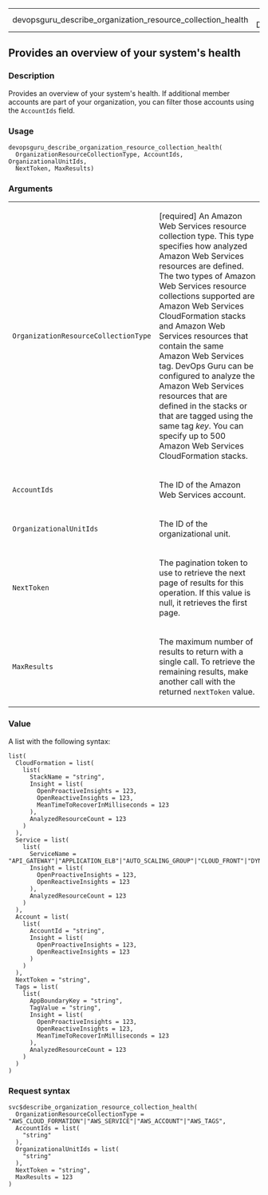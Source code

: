 <table style="width: 100%;">
<tbody>
<tr class="odd">
<td>devopsguru_describe_organization_resource_collection_health</td>
<td style="text-align: right;">R Documentation</td>
</tr>
</tbody>
</table>

## Provides an overview of your system's health

### Description

Provides an overview of your system's health. If additional member
accounts are part of your organization, you can filter those accounts
using the `AccountIds` field.

### Usage

    devopsguru_describe_organization_resource_collection_health(
      OrganizationResourceCollectionType, AccountIds, OrganizationalUnitIds,
      NextToken, MaxResults)

### Arguments

<table>
<colgroup>
<col style="width: 35%" />
<col style="width: 65%" />
</colgroup>
<tbody>
<tr class="odd">
<td><code
id="devopsguru_describe_organization_resource_collection_health_:_OrganizationResourceCollectionType">OrganizationResourceCollectionType</code></td>
<td><p>[required] An Amazon Web Services resource collection type. This
type specifies how analyzed Amazon Web Services resources are defined.
The two types of Amazon Web Services resource collections supported are
Amazon Web Services CloudFormation stacks and Amazon Web Services
resources that contain the same Amazon Web Services tag. DevOps Guru can
be configured to analyze the Amazon Web Services resources that are
defined in the stacks or that are tagged using the same tag
<em>key</em>. You can specify up to 500 Amazon Web Services
CloudFormation stacks.</p></td>
</tr>
<tr class="even">
<td><code
id="devopsguru_describe_organization_resource_collection_health_:_AccountIds">AccountIds</code></td>
<td><p>The ID of the Amazon Web Services account.</p></td>
</tr>
<tr class="odd">
<td><code
id="devopsguru_describe_organization_resource_collection_health_:_OrganizationalUnitIds">OrganizationalUnitIds</code></td>
<td><p>The ID of the organizational unit.</p></td>
</tr>
<tr class="even">
<td><code
id="devopsguru_describe_organization_resource_collection_health_:_NextToken">NextToken</code></td>
<td><p>The pagination token to use to retrieve the next page of results
for this operation. If this value is null, it retrieves the first
page.</p></td>
</tr>
<tr class="odd">
<td><code
id="devopsguru_describe_organization_resource_collection_health_:_MaxResults">MaxResults</code></td>
<td><p>The maximum number of results to return with a single call. To
retrieve the remaining results, make another call with the returned
<code>nextToken</code> value.</p></td>
</tr>
</tbody>
</table>

### Value

A list with the following syntax:

    list(
      CloudFormation = list(
        list(
          StackName = "string",
          Insight = list(
            OpenProactiveInsights = 123,
            OpenReactiveInsights = 123,
            MeanTimeToRecoverInMilliseconds = 123
          ),
          AnalyzedResourceCount = 123
        )
      ),
      Service = list(
        list(
          ServiceName = "API_GATEWAY"|"APPLICATION_ELB"|"AUTO_SCALING_GROUP"|"CLOUD_FRONT"|"DYNAMO_DB"|"EC2"|"ECS"|"EKS"|"ELASTIC_BEANSTALK"|"ELASTI_CACHE"|"ELB"|"ES"|"KINESIS"|"LAMBDA"|"NAT_GATEWAY"|"NETWORK_ELB"|"RDS"|"REDSHIFT"|"ROUTE_53"|"S3"|"SAGE_MAKER"|"SNS"|"SQS"|"STEP_FUNCTIONS"|"SWF",
          Insight = list(
            OpenProactiveInsights = 123,
            OpenReactiveInsights = 123
          ),
          AnalyzedResourceCount = 123
        )
      ),
      Account = list(
        list(
          AccountId = "string",
          Insight = list(
            OpenProactiveInsights = 123,
            OpenReactiveInsights = 123
          )
        )
      ),
      NextToken = "string",
      Tags = list(
        list(
          AppBoundaryKey = "string",
          TagValue = "string",
          Insight = list(
            OpenProactiveInsights = 123,
            OpenReactiveInsights = 123,
            MeanTimeToRecoverInMilliseconds = 123
          ),
          AnalyzedResourceCount = 123
        )
      )
    )

### Request syntax

    svc$describe_organization_resource_collection_health(
      OrganizationResourceCollectionType = "AWS_CLOUD_FORMATION"|"AWS_SERVICE"|"AWS_ACCOUNT"|"AWS_TAGS",
      AccountIds = list(
        "string"
      ),
      OrganizationalUnitIds = list(
        "string"
      ),
      NextToken = "string",
      MaxResults = 123
    )
